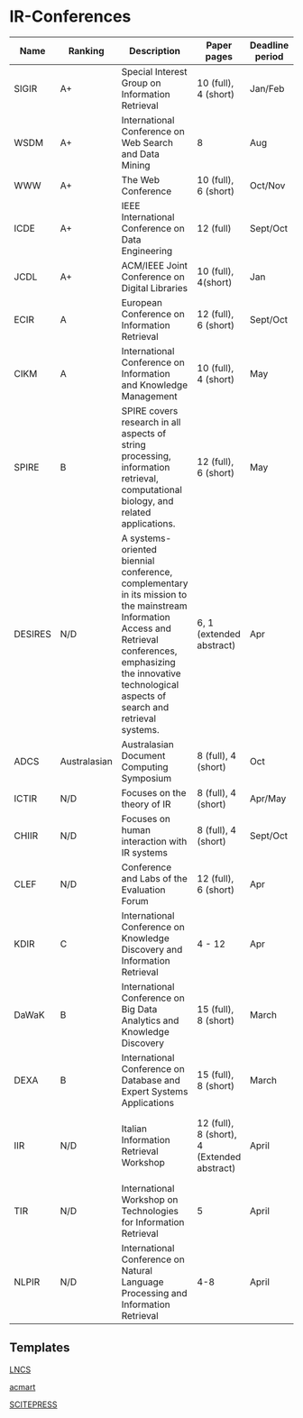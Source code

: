 # IR-Conferences

| Name      | Ranking  | Description | Paper pages     | Deadline period | Template | Note |
| --------- | -------- | ----------- | --------------- | --------------- | -------- | ---- |
| SIGIR     | A+       | Special Interest Group on Information Retrieval | 10 (full), 4 (short) | Jan/Feb         | ACM |
| WSDM      | A+       | International Conference on Web Search and Data Mining | 8                    | Aug             | ACM |
| WWW       | A+       | The Web Conference | 10 (full), 6 (short) | Oct/Nov         | ACM  | |
| ICDE      | A+       | IEEE International Conference on Data Engineering | 12 (full) | Sept/Oct | IEEE  | Papers can be accepted as short |
| JCDL      | A+       | ACM/IEEE Joint Conference on Digital Libraries | 10 (full), 4(short) | Jan | ACM  | |
| ECIR      | A        | European Conference on Information Retrieval | 12 (full), 6 (short) | Sept/Oct        | LNCS | Reproducibility Track |
| CIKM      | A        | International Conference on Information and Knowledge Management | 10 (full), 4 (short) | May             | ACM | |
| SPIRE     | B        | SPIRE covers research in all aspects of string processing, information retrieval, computational biology, and related applications. | 12 (full), 6 (short) | May             | LNCS | 
| DESIRES   | N/D      | A systems-oriented biennial conference, complementary in its mission to the mainstream Information Access and Retrieval conferences, emphasizing the innovative technological aspects of search and retrieval systems.| 6, 1 (extended abstract) | Apr | ACM | Runs every 2 years on the 'even' years ('18, '20, '22, ...) |
| ADCS      | Australasian | Australasian Document Computing Symposium | 8 (full), 4 (short)  | Oct | ACM | |
| ICTIR     | N/D      |  Focuses on the theory of IR |   8 (full), 4 (short)  | Apr/May | ACM | |
| CHIIR     | N/D      |  Focuses on human interaction with IR systems | 8 (full), 4 (short)  | Sept/Oct | ACM | |
| CLEF      | N/D      |  Conference and Labs of the Evaluation Forum | 12 (full), 6 (short)  | Apr | LNCS | |
| KDIR      | C        | International Conference on Knowledge Discovery and Information Retrieval | 4 - 12               | Apr      | SCITEPRESS | KDIR is part of IC3K |   
| DaWaK     | B        | International Conference on Big Data Analytics and Knowledge Discovery | 15 (full), 8 (short) | March | LNCS |
| DEXA      | B        | International Conference on Database and Expert Systems Applications | 15 (full), 8 (short) | March | LNCS |
| IIR       | N/D      | Italian Information Retrieval Workshop | 12 (full), 8 (short), 4 (Extended abstract) | April | LNCS | Already published results allowed for extended abstract
| TIR       | N/D      | International Workshop on Technologies for Information Retrieval | 5 | April | LNCS |
| NLPIR     | N/D      | International Conference on Natural Language Processing and Information Retrieval | 4-8 | April | ACM |  

## Templates

[LNCS](https://www.springer.com/gp/computer-science/lncs/conference-proceedings-guidelines)

[acmart](https://www.acm.org/publications/proceedings-template)

[SCITEPRESS](http://www.scitepress.org/documents/SCITEPRESS_Conference_Latex.zip)
